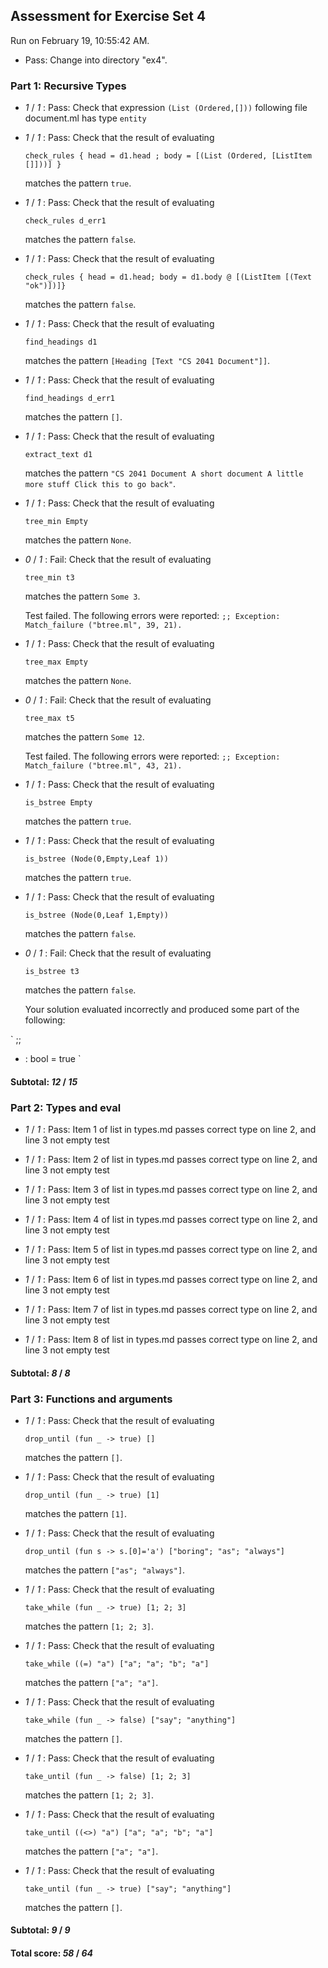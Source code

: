 ## Assessment for Exercise Set 4

Run on February 19, 10:55:42 AM.

+ Pass: Change into directory "ex4".

### Part 1: Recursive Types

+  _1_ / _1_ : Pass: Check that expression `(List (Ordered,[]))` following file document.ml has type `entity`

+  _1_ / _1_ : Pass: 
Check that the result of evaluating
   ```
   check_rules { head = d1.head ; body = [(List (Ordered, [ListItem []]))] }
   ```
   matches the pattern `true`.

   




+  _1_ / _1_ : Pass: 
Check that the result of evaluating
   ```
   check_rules d_err1
   ```
   matches the pattern `false`.

   




+  _1_ / _1_ : Pass: 
Check that the result of evaluating
   ```
   check_rules { head = d1.head; body = d1.body @ [(ListItem [(Text "ok")])]}
   ```
   matches the pattern `false`.

   




+  _1_ / _1_ : Pass: 
Check that the result of evaluating
   ```
   find_headings d1
   ```
   matches the pattern `[Heading [Text "CS 2041 Document"]]`.

   




+  _1_ / _1_ : Pass: 
Check that the result of evaluating
   ```
   find_headings d_err1
   ```
   matches the pattern `[]`.

   




+  _1_ / _1_ : Pass: 
Check that the result of evaluating
   ```
   extract_text d1
   ```
   matches the pattern `"CS 2041 Document A short document A little more stuff Click this to go back"`.

   




+  _1_ / _1_ : Pass: 
Check that the result of evaluating
   ```
   tree_min Empty
   ```
   matches the pattern `None`.

   




+  _0_ / _1_ : Fail: 
Check that the result of evaluating
   ```
   tree_min t3
   ```
   matches the pattern `Some 3`.

   


   Test failed. The following errors were reported:
` ;;
Exception: Match_failure ("btree.ml", 39, 21).
`

+  _1_ / _1_ : Pass: 
Check that the result of evaluating
   ```
   tree_max Empty
   ```
   matches the pattern `None`.

   




+  _0_ / _1_ : Fail: 
Check that the result of evaluating
   ```
   tree_max t5
   ```
   matches the pattern `Some 12`.

   


   Test failed. The following errors were reported:
` ;;
Exception: Match_failure ("btree.ml", 43, 21).
`

+  _1_ / _1_ : Pass: 
Check that the result of evaluating
   ```
   is_bstree Empty
   ```
   matches the pattern `true`.

   




+  _1_ / _1_ : Pass: 
Check that the result of evaluating
   ```
   is_bstree (Node(0,Empty,Leaf 1))
   ```
   matches the pattern `true`.

   




+  _1_ / _1_ : Pass: 
Check that the result of evaluating
   ```
   is_bstree (Node(0,Leaf 1,Empty))
   ```
   matches the pattern `false`.

   




+  _0_ / _1_ : Fail: 
Check that the result of evaluating
   ```
   is_bstree t3
   ```
   matches the pattern `false`.

   


   Your solution evaluated incorrectly and produced some part of the following:

 ` ;;
- : bool = true
`


#### Subtotal: _12_ / _15_

### Part 2: Types and eval

+  _1_ / _1_ : Pass: Item 1 of list in types.md passes correct type on line 2, and line 3 not empty test

+  _1_ / _1_ : Pass: Item 2 of list in types.md passes correct type on line 2, and line 3 not empty test

+  _1_ / _1_ : Pass: Item 3 of list in types.md passes correct type on line 2, and line 3 not empty test

+  _1_ / _1_ : Pass: Item 4 of list in types.md passes correct type on line 2, and line 3 not empty test

+  _1_ / _1_ : Pass: Item 5 of list in types.md passes correct type on line 2, and line 3 not empty test

+  _1_ / _1_ : Pass: Item 6 of list in types.md passes correct type on line 2, and line 3 not empty test

+  _1_ / _1_ : Pass: Item 7 of list in types.md passes correct type on line 2, and line 3 not empty test

+  _1_ / _1_ : Pass: Item 8 of list in types.md passes correct type on line 2, and line 3 not empty test

#### Subtotal: _8_ / _8_

### Part 3: Functions and arguments

+  _1_ / _1_ : Pass: 
Check that the result of evaluating
   ```
   drop_until (fun _ -> true) []
   ```
   matches the pattern `[]`.

   




+  _1_ / _1_ : Pass: 
Check that the result of evaluating
   ```
   drop_until (fun _ -> true) [1]
   ```
   matches the pattern `[1]`.

   




+  _1_ / _1_ : Pass: 
Check that the result of evaluating
   ```
   drop_until (fun s -> s.[0]='a') ["boring"; "as"; "always"]
   ```
   matches the pattern `["as"; "always"]`.

   




+  _1_ / _1_ : Pass: 
Check that the result of evaluating
   ```
   take_while (fun _ -> true) [1; 2; 3]
   ```
   matches the pattern `[1; 2; 3]`.

   




+  _1_ / _1_ : Pass: 
Check that the result of evaluating
   ```
   take_while ((=) "a") ["a"; "a"; "b"; "a"]
   ```
   matches the pattern `["a"; "a"]`.

   




+  _1_ / _1_ : Pass: 
Check that the result of evaluating
   ```
   take_while (fun _ -> false) ["say"; "anything"]
   ```
   matches the pattern `[]`.

   




+  _1_ / _1_ : Pass: 
Check that the result of evaluating
   ```
   take_until (fun _ -> false) [1; 2; 3]
   ```
   matches the pattern `[1; 2; 3]`.

   




+  _1_ / _1_ : Pass: 
Check that the result of evaluating
   ```
   take_until ((<>) "a") ["a"; "a"; "b"; "a"]
   ```
   matches the pattern `["a"; "a"]`.

   




+  _1_ / _1_ : Pass: 
Check that the result of evaluating
   ```
   take_until (fun _ -> true) ["say"; "anything"]
   ```
   matches the pattern `[]`.

   




#### Subtotal: _9_ / _9_

#### Total score: _58_ / _64_

